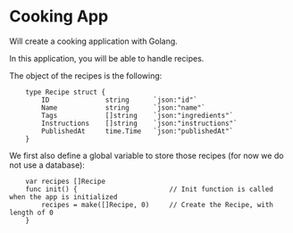 # Cooking App
Will create a cooking application with Golang.

In this application, you will be able to handle recipes.

The object of the recipes is the following:
```
    type Recipe struct {
        ID				string		`json:"id"`	
        Name 			string 		`json:"name"`
        Tags			[]string 	`json:"ingredients"`
        Instructions	[]string	`json:"instructions"`
        PublishedAt		time.Time	`json:"publishedAt"`
    }
```

We first also define a global variable to store those recipes (for now we do not use a database):
```
    var recipes []Recipe
    func init() {						// Init function is called when the app is initialized
        recipes = make([]Recipe, 0) 	// Create the Recipe, with length of 0
    }
```
